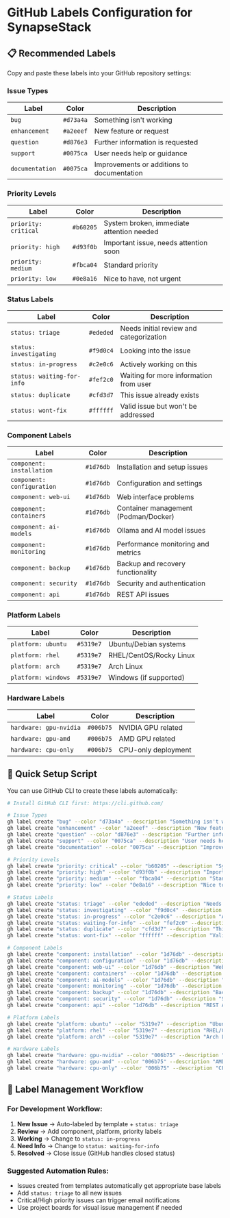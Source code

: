 # GitHub Labels Configuration for SynapseStack

## 📋 Recommended Labels

Copy and paste these labels into your GitHub repository settings:

### Issue Types
| Label | Color | Description |
|-------|-------|-------------|
| `bug` | `#d73a4a` | Something isn't working |
| `enhancement` | `#a2eeef` | New feature or request |
| `question` | `#d876e3` | Further information is requested |
| `support` | `#0075ca` | User needs help or guidance |
| `documentation` | `#0075ca` | Improvements or additions to documentation |

### Priority Levels
| Label | Color | Description |
|-------|-------|-------------|
| `priority: critical` | `#b60205` | System broken, immediate attention needed |
| `priority: high` | `#d93f0b` | Important issue, needs attention soon |
| `priority: medium` | `#fbca04` | Standard priority |
| `priority: low` | `#0e8a16` | Nice to have, not urgent |

### Status Labels
| Label | Color | Description |
|-------|-------|-------------|
| `status: triage` | `#ededed` | Needs initial review and categorization |
| `status: investigating` | `#f9d0c4` | Looking into the issue |
| `status: in-progress` | `#c2e0c6` | Actively working on this |
| `status: waiting-for-info` | `#fef2c0` | Waiting for more information from user |
| `status: duplicate` | `#cfd3d7` | This issue already exists |
| `status: wont-fix` | `#ffffff` | Valid issue but won't be addressed |

### Component Labels
| Label | Color | Description |
|-------|-------|-------------|
| `component: installation` | `#1d76db` | Installation and setup issues |
| `component: configuration` | `#1d76db` | Configuration and settings |
| `component: web-ui` | `#1d76db` | Web interface problems |
| `component: containers` | `#1d76db` | Container management (Podman/Docker) |
| `component: ai-models` | `#1d76db` | Ollama and AI model issues |
| `component: monitoring` | `#1d76db` | Performance monitoring and metrics |
| `component: backup` | `#1d76db` | Backup and recovery functionality |
| `component: security` | `#1d76db` | Security and authentication |
| `component: api` | `#1d76db` | REST API issues |

### Platform Labels
| Label | Color | Description |
|-------|-------|-------------|
| `platform: ubuntu` | `#5319e7` | Ubuntu/Debian systems |
| `platform: rhel` | `#5319e7` | RHEL/CentOS/Rocky Linux |
| `platform: arch` | `#5319e7` | Arch Linux |
| `platform: windows` | `#5319e7` | Windows (if supported) |

### Hardware Labels  
| Label | Color | Description |
|-------|-------|-------------|
| `hardware: gpu-nvidia` | `#006b75` | NVIDIA GPU related |
| `hardware: gpu-amd` | `#006b75` | AMD GPU related |
| `hardware: cpu-only` | `#006b75` | CPU-only deployment |

## 🚀 Quick Setup Script

You can use GitHub CLI to create these labels automatically:

```bash
# Install GitHub CLI first: https://cli.github.com/

# Issue Types
gh label create "bug" --color "d73a4a" --description "Something isn't working"
gh label create "enhancement" --color "a2eeef" --description "New feature or request"  
gh label create "question" --color "d876e3" --description "Further information is requested"
gh label create "support" --color "0075ca" --description "User needs help or guidance"
gh label create "documentation" --color "0075ca" --description "Improvements or additions to documentation"

# Priority Levels
gh label create "priority: critical" --color "b60205" --description "System broken, immediate attention needed"
gh label create "priority: high" --color "d93f0b" --description "Important issue, needs attention soon"
gh label create "priority: medium" --color "fbca04" --description "Standard priority"
gh label create "priority: low" --color "0e8a16" --description "Nice to have, not urgent"

# Status Labels
gh label create "status: triage" --color "ededed" --description "Needs initial review and categorization"
gh label create "status: investigating" --color "f9d0c4" --description "Looking into the issue"
gh label create "status: in-progress" --color "c2e0c6" --description "Actively working on this"
gh label create "status: waiting-for-info" --color "fef2c0" --description "Waiting for more information from user"
gh label create "status: duplicate" --color "cfd3d7" --description "This issue already exists"
gh label create "status: wont-fix" --color "ffffff" --description "Valid issue but won't be addressed"

# Component Labels
gh label create "component: installation" --color "1d76db" --description "Installation and setup issues"
gh label create "component: configuration" --color "1d76db" --description "Configuration and settings"
gh label create "component: web-ui" --color "1d76db" --description "Web interface problems"
gh label create "component: containers" --color "1d76db" --description "Container management issues"
gh label create "component: ai-models" --color "1d76db" --description "Ollama and AI model issues"
gh label create "component: monitoring" --color "1d76db" --description "Performance monitoring and metrics"
gh label create "component: backup" --color "1d76db" --description "Backup and recovery functionality"
gh label create "component: security" --color "1d76db" --description "Security and authentication"
gh label create "component: api" --color "1d76db" --description "REST API issues"

# Platform Labels
gh label create "platform: ubuntu" --color "5319e7" --description "Ubuntu/Debian systems"
gh label create "platform: rhel" --color "5319e7" --description "RHEL/CentOS/Rocky Linux"
gh label create "platform: arch" --color "5319e7" --description "Arch Linux"

# Hardware Labels
gh label create "hardware: gpu-nvidia" --color "006b75" --description "NVIDIA GPU related"
gh label create "hardware: gpu-amd" --color "006b75" --description "AMD GPU related"
gh label create "hardware: cpu-only" --color "006b75" --description "CPU-only deployment"
```

## 🔄 Label Management Workflow

### For Development Workflow:

1. **New Issue** → Auto-labeled by template + `status: triage`
2. **Review** → Add component, platform, priority labels
3. **Working** → Change to `status: in-progress`
4. **Need Info** → Change to `status: waiting-for-info`
5. **Resolved** → Close issue (GitHub handles closed status)

### Suggested Automation Rules:

- Issues created from templates automatically get appropriate base labels
- Add `status: triage` to all new issues
- Critical/High priority issues can trigger email notifications
- Use project boards for visual issue management if needed